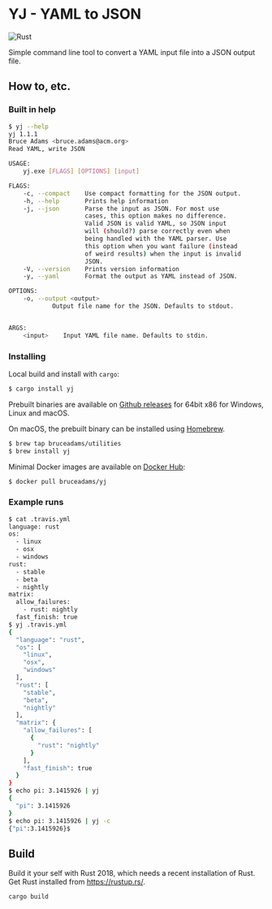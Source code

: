 # YJ - YAML to JSON
![Rust](https://github.com/bruceadams/yj/workflows/Rust/badge.svg)

Simple command line tool to convert a YAML input file into a JSON output file.

## How to, etc.

### Built in help

```bash
$ yj --help
yj 1.1.1
Bruce Adams <bruce.adams@acm.org>
Read YAML, write JSON

USAGE:
    yj.exe [FLAGS] [OPTIONS] [input]

FLAGS:
    -c, --compact    Use compact formatting for the JSON output.
    -h, --help       Prints help information
    -j, --json       Parse the input as JSON. For most use
                     cases, this option makes no difference.
                     Valid JSON is valid YAML, so JSON input
                     will (should?) parse correctly even when
                     being handled with the YAML parser. Use
                     this option when you want failure (instead
                     of weird results) when the input is invalid
                     JSON.
    -V, --version    Prints version information
    -y, --yaml       Format the output as YAML instead of JSON.

OPTIONS:
    -o, --output <output>
            Output file name for the JSON. Defaults to stdout.


ARGS:
    <input>    Input YAML file name. Defaults to stdin.
```

### Installing

Local build and install with `cargo`:

```bash
$ cargo install yj
```

Prebuilt binaries are available on [Github releases](https://github.com/bruceadams/yj/releases) for 64bit x86 for Windows, Linux and macOS.

On macOS, the prebuilt binary can be installed using [Homebrew](https://brew.sh).

```bash
$ brew tap bruceadams/utilities
$ brew install yj
```

Minimal Docker images are available on [Docker Hub](https://cloud.docker.com/repository/docker/bruceadams/yj):

```bash
$ docker pull bruceadams/yj
```

### Example runs

```bash
$ cat .travis.yml
language: rust
os:
  - linux
  - osx
  - windows
rust:
  - stable
  - beta
  - nightly
matrix:
  allow_failures:
    - rust: nightly
  fast_finish: true
$ yj .travis.yml
{
  "language": "rust",
  "os": [
    "linux",
    "osx",
    "windows"
  ],
  "rust": [
    "stable",
    "beta",
    "nightly"
  ],
  "matrix": {
    "allow_failures": [
      {
        "rust": "nightly"
      }
    ],
    "fast_finish": true
  }
}
$ echo pi: 3.1415926 | yj
{
  "pi": 3.1415926
}
$ echo pi: 3.1415926 | yj -c
{"pi":3.1415926}$
```

## Build

Build it your self with Rust 2018, which needs a recent installation of Rust.
Get Rust installed from https://rustup.rs/.

```bash
cargo build
```

